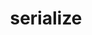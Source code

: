 ---
title: "serialize"
template: topic.jade
arguments:
    model:
        required: true
        description: used when creating object hash with url parameters
description: converts model into parameters for the url
return: hash object
---
